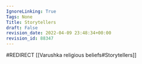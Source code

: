 ```yaml
---
IgnoreLinking: True
Tags: None
Title: Storytellers
draft: False
revision_date: 2022-04-09 23:48:34+00:00
revision_id: 88347
---
```


#REDIRECT [[Varushka religious beliefs#Storytellers]]